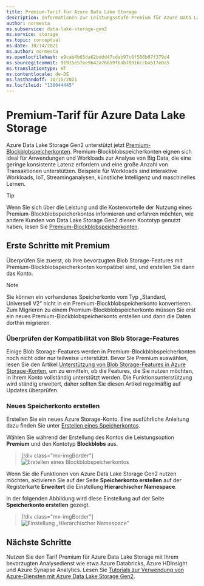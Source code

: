 ```yaml
---
title: Premium-Tarif für Azure Data Lake Storage
description: Informationen zur Leistungsstufe Premium für Azure Data Lake Storage Gen2
author: normesta
ms.subservice: data-lake-storage-gen2
ms.service: storage
ms.topic: conceptual
ms.date: 10/14/2021
ms.author: normesta
ms.openlocfilehash: e9cab4b65da62bddd47cdab97c6f586b07f379d4
ms.sourcegitcommit: 91915e57ee9b42a76659f6ab78916ccba517e0a5
ms.translationtype: HT
ms.contentlocale: de-DE
ms.lasthandoff: 10/15/2021
ms.locfileid: "130044445"
---
```

# <a name="premium-tier-for-azure-data-lake-storage"></a>Premium-Tarif für Azure Data Lake Storage

Azure Data Lake Storage Gen2 unterstützt jetzt [Premium-Blockblobspeicherkonten](storage-blob-block-blob-premium.md). Premium-Blockblobspeicherkonten eignen sich ideal für Anwendungen und Workloads zur Analyse von Big Data, die eine geringe konsistente Latenz erfordern und eine große Anzahl von Transaktionen unterstützen. Beispiele für Workloads sind interaktive Workloads, IoT, Streaminganalysen, künstliche Intelligenz und maschinelles Lernen. 

>[!TIP]
> Wenn Sie sich über die Leistung und die Kostenvorteile der Nutzung eines Premium-Blockblobspeicherkontos informieren und erfahren möchten, wie andere Kunden von Data Lake Storage Gen2 diesen Kontotyp genutzt haben, lesen Sie [Premium-Blockblobspeicherkonten](storage-blob-block-blob-premium.md).

## <a name="getting-started-with-premium"></a>Erste Schritte mit Premium

Überprüfen Sie zuerst, ob Ihre bevorzugten Blob Storage-Features mit Premium-Blockblobspeicherkonten kompatibel sind, und erstellen Sie dann das Konto. 

>[!NOTE]
> Sie können ein vorhandenes Speicherkonto vom Typ „Standard, Universell V2“ nicht in ein Premium-Blockblobspeicherkonto konvertieren. Zum Migrieren zu einem Premium-Blockblobspeicherkonto müssen Sie erst ein neues Premium-Blockblobspeicherkonto erstellen und dann die Daten dorthin migrieren. 

### <a name="check-for-blob-storage-feature-compatibility"></a>Überprüfen der Kompatibilität von Blob Storage-Features

Einige Blob Storage-Features werden in Premium-Blockblobspeicherkonten noch nicht oder nur teilweise unterstützt. Bevor Sie Premium auswählen, lesen Sie den Artikel [Unterstützung von Blob Storage-Features in Azure Storage-Konten](storage-feature-support-in-storage-accounts.md), um zu ermitteln, ob die Features, die Sie nutzen möchten, in Ihrem Konto vollständig unterstützt werden. Die Funktionsunterstützung wird ständig erweitert, daher sollten Sie diesen Artikel regelmäßig auf Updates überprüfen.

### <a name="create-a-new-storage-account"></a>Neues Speicherkonto erstellen

Erstellen Sie ein neues Azure Storage-Konto. Eine ausführliche Anleitung dazu finden Sie unter [Erstellen eines Speicherkontos](../common/storage-account-create.md). 

Wählen Sie während der Erstellung des Kontos die Leistungsoption **Premium** und den Kontotyp **Blockblobs** aus. 

> [!div class="mx-imgBorder"]
> ![Erstellen eines Blockblobspeicherkontos](./media/storage-blob-block-blob-premium/create-block-blob-storage-account.png)

Wenn Sie die Funktionen von Azure Data Lake Storage Gen2 nutzen möchten, aktivieren Sie auf der Seite **Speicherkonto erstellen** auf der Registerkarte **Erweitert** die Einstellung **Hierarchischer Namespace**. 

In der folgenden Abbildung wird diese Einstellung auf der Seite **Speicherkonto erstellen** gezeigt.

> [!div class="mx-imgBorder"]
> ![Einstellung „Hierarchischer Namespace“](./media/create-data-lake-storage-account/hierarchical-namespace-feature.png)

## <a name="next-steps"></a>Nächste Schritte

Nutzen Sie den Tarif Premium für Azure Data Lake Storage mit Ihrem bevorzugten Analysedienst wie etwa Azure Databricks, Azure HDInsight und Azure Synapse Analytics. Lesen Sie [Tutorials zur Verwendung von Azure-Diensten mit Azure Data Lake Storage Gen2](data-lake-storage-integrate-with-services-tutorials.md).
